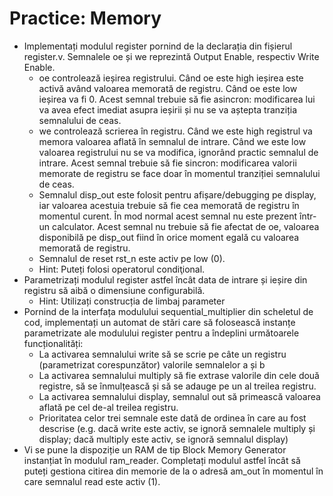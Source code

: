# Practice: Memory

 - Implementați modulul register pornind de la declarația din fișierul register.v. Semnalele oe și we reprezintă Output Enable, respectiv Write Enable.
    - oe controlează ieșirea registrului. Când oe este high ieșirea este activă având valoarea memorată de registru. Când oe este low ieșirea va fi 0. Acest semnal trebuie să fie asincron: modificarea lui va avea efect imediat asupra ieșirii și nu se va aștepta tranziția semnalului de ceas.
    - we controlează scrierea în registru. Când we este high registrul va memora valoarea aflată în semnalul de intrare. Când we este low valoarea registrului nu se va modifica, ignorând practic semnalul de intrare. Acest semnal trebuie să fie sincron: modificarea valorii memorate de registru se face doar în momentul tranziției semnalului de ceas.
    - Semnalul disp_out este folosit pentru afișare/debugging pe display, iar valoarea acestuia trebuie să fie cea memorată de registru în momentul curent. În mod normal acest semnal nu este prezent într-un calculator. Acest semnal nu trebuie să fie afectat de oe, valoarea disponibilă pe disp_out fiind în orice moment egală cu valoarea memorată de registru.
    - Semnalul de reset rst_n este activ pe low (0).
    - Hint: Puteți folosi operatorul condiţional.
 - Parametrizați modulul register astfel încât data de intrare și ieșire din registru să aibă o dimensiune configurabilă.
    - Hint: Utilizați construcția de limbaj parameter
 - Pornind de la interfața modulului sequential_multiplier din scheletul de cod, implementați un automat de stări care să folosească instanțe parametrizate ale modulului register pentru a îndeplini următoarele funcționalități:
    - La activarea semnalului write să se scrie pe câte un registru (parametrizat corespunzător) valorile semnalelor a și b
    - La activarea semnalului multiply să fie extrase valorile din cele două registre, să se înmulțească și să se adauge pe un al treilea registru.
    - La activarea semnalului display, semnalul out să primească valoarea aflată pe cel de-al treilea registru.
    - Prioritatea celor trei semnale este dată de ordinea în care au fost descrise (e.g. dacă write este activ, se ignoră semnalele multiply și display; dacă multiply este activ, se ignoră semnalul display)
 - Vi se pune la dispoziție un RAM de tip Block Memory Generator instanțiat în modulul ram_reader. Completați modulul astfel încât să puteți gestiona citirea din memorie de la o adresă am_out în momentul în care semnalul read este activ (1).